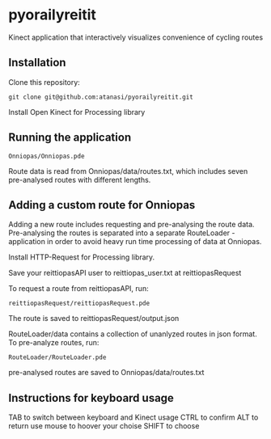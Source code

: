 # pyorailyreitit

Kinect application that interactively visualizes convenience of cycling routes

## Installation

Clone this repository:
	
	git clone git@github.com:atanasi/pyorailyreitit.git

Install Open Kinect for Processing library

  
## Running the application

	Onniopas/Onniopas.pde

Route data is read from Onniopas/data/routes.txt, which includes seven pre-analysed routes with different lengths.

## Adding a custom route for Onniopas

Adding a new route includes requesting and pre-analysing the route data. Pre-analysing the routes is separated into a separate RouteLoader -application in order to avoid heavy run time processing of data at Onniopas.

Install HTTP-Request for Processing library.

Save your reittiopasAPI user to reittiopas_user.txt at reittiopasRequest

To request a route from reittiopasAPI, run: 

	reittiopasRequest/reittiopasRequest.pde
  
The route is saved to reittiopasRequest/output.json 

RouteLoader/data contains a collection of unanlyzed routes in json format. To pre-analyze routes, run:
  
	RouteLoader/RouteLoader.pde

pre-analysed routes are saved to Onniopas/data/routes.txt

## Instructions for keyboard usage

TAB to switch between keyboard and Kinect usage
CTRL to confirm
ALT to return
use mouse to hoover your choise
SHIFT to choose

